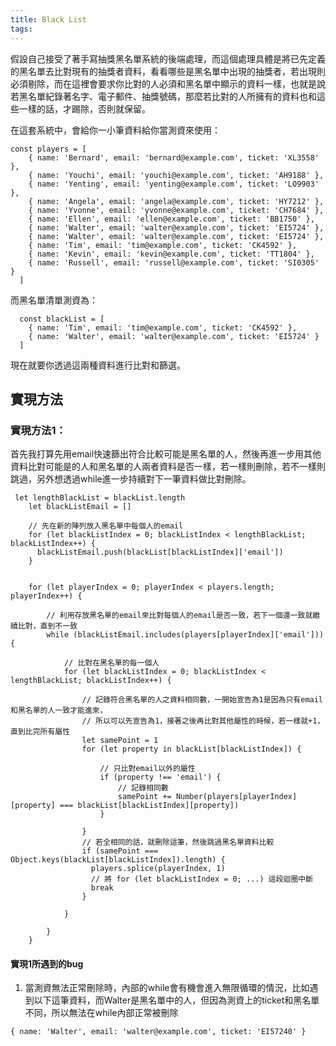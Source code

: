 ```yaml
---
title: Black List
tags:
---
```


假設自己接受了著手寫抽獎黑名單系統的後端處理，而這個處理具體是將已先定義的黑名單去比對現有的抽獎者資料，看看哪些是黑名單中出現的抽獎者，若出現則必須剔除，而在這裡會要求你比對的人必須和黑名單中顯示的資料一樣，也就是說若黑名單紀錄著名字、電子郵件、抽獎號碼，那麼若比對的人所擁有的資料也和這些一樣的話，才踢除，否則就保留。


在這套系統中，會給你一小筆資料給你當測資來使用：
```
const players = [
    { name: 'Bernard', email: 'bernard@example.com', ticket: 'XL3558' },
    { name: 'Youchi', email: 'youchi@example.com', ticket: 'AH9188' },
    { name: 'Yenting', email: 'yenting@example.com', ticket: 'LO9903' },
    { name: 'Angela', email: 'angela@example.com', ticket: 'HY7212' },
    { name: 'Yvonne', email: 'yvonne@example.com', ticket: 'CH7684' },
    { name: 'Ellen', email: 'ellen@example.com', ticket: 'BB1750' },
    { name: 'Walter', email: 'walter@example.com', ticket: 'EI5724' },
    { name: 'Walter', email: 'walter@example.com', ticket: 'EI5724' },
    { name: 'Tim', email: 'tim@example.com', ticket: 'CK4592' },
    { name: 'Kevin', email: 'kevin@example.com', ticket: 'TT1804' },
    { name: 'Russell', email: 'russell@example.com', ticket: 'SI0305' }
  ]

```

而黑名單清單測資為：

```
  const blackList = [
    { name: 'Tim', email: 'tim@example.com', ticket: 'CK4592' },
    { name: 'Walter', email: 'walter@example.com', ticket: 'EI5724' }
  ]
```


現在就要你透過這兩種資料進行比對和篩選。


## 實現方法

### 實現方法1：

首先我打算先用email快速篩出符合比較可能是黑名單的人，然後再進一步用其他資料比對可能是的人和黑名單的人兩者資料是否一樣，若一樣則刪除，若不一樣則跳過，另外想透過while進一步持續對下一筆資料做比對刪除。 

```
 let lengthBlackList = blackList.length
    let blackListEmail = []
    
    // 先在新的陣列放入黑名單中每個人的email
    for (let blackListIndex = 0; blackListIndex < lengthBlackList; blackListIndex++) {
      blackListEmail.push(blackList[blackListIndex]['email'])
    }
    
    
    for (let playerIndex = 0; playerIndex < players.length; playerIndex++) {
    
        // 利用存放黑名單的email來比對每個人的email是否一致，若下一個還一致就繼續比對，直到不一致
        while (blackListEmail.includes(players[playerIndex]['email'])) {
    
            // 比對在黑名單的每一個人
            for (let blackListIndex = 0; blackListIndex < lengthBlackList; blackListIndex++) {
  
                // 記錄符合黑名單的人之資料相同數，一開始宣告為1是因為只有email和黑名單的人一致才能進來，
                // 所以可以先宣告為1，接著之後再比對其他屬性的時候，若一樣就+1，直到比完所有屬性
                let samePoint = 1
                for (let property in blackList[blackListIndex]) {
                    
                    // 只比對email以外的屬性
                    if (property !== 'email') {
                        // 記錄相同數
                        samePoint += Number(players[playerIndex][property] === blackList[blackListIndex][property])
                    }
                    
                }
                // 若全相同的話，就刪除這筆，然後跳過黑名單資料比較
                if (samePoint === Object.keys(blackList[blackListIndex]).length) {
                  players.splice(playerIndex, 1)
                  // 將 for (let blackListIndex = 0; ...) 這段迴圈中斷
                  break
                }  
                
            }
    
        }
    }

```


#### 實現1所遇到的bug


1. 當測資無法正常刪除時，內部的while會有機會進入無限循環的情況，比如遇到以下這筆資料，而Walter是黑名單中的人，但因為測資上的ticket和黑名單不同，所以無法在while內部正常被刪除 
```
{ name: 'Walter', email: 'walter@example.com', ticket: 'EI57240' }
```
